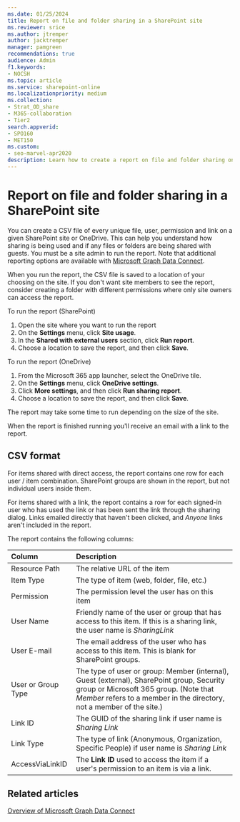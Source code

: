 ```yaml
---
ms.date: 01/25/2024
title: Report on file and folder sharing in a SharePoint site
ms.reviewer: srice
ms.author: jtremper
author: jacktremper
manager: pamgreen
recommendations: true
audience: Admin
f1.keywords:
- NOCSH
ms.topic: article
ms.service: sharepoint-online
ms.localizationpriority: medium
ms.collection:  
- Strat_OD_share
- M365-collaboration
- Tier2
search.appverid:
- SPO160
- MET150
ms.custom:
- seo-marvel-apr2020
description: Learn how to create a report on file and folder sharing on a SharePoint site.
---
```


# Report on file and folder sharing in a SharePoint site

You can create a CSV file of every unique file, user, permission and link on a given SharePoint site or OneDrive. This can help you understand how sharing is being used and if any files or folders are being shared with guests. You must be a site admin to run the report. Note that additional reporting options are available with [Microsoft Graph Data Connect](/graph/data-connect-datasets#onedrive-and-sharepoint-online).

When you run the report, the CSV file is saved to a location of your choosing on the site. If you don't want site members to see the report, consider creating a folder with different permissions where only site owners can access the report.

To run the report (SharePoint)
1. Open the site where you want to run the report
2. On the **Settings** menu, click **Site usage**.
3. In the **Shared with external users** section, click **Run report**.
4. Choose a location to save the report, and then click **Save**.

To run the report (OneDrive)
1. From the Microsoft 365 app launcher, select the OneDrive tile.
2. On the **Settings** menu, click **OneDrive settings**.
3. Click **More settings**, and then click **Run sharing report**.
4. Choose a location to save the report, and then click **Save**.

The report may take some time to run depending on the size of the site.

When the report is finished running you'll receive an email with a link to the report.

## CSV format

For items shared with direct access, the report contains one row for each user / item combination. SharePoint groups are shown in the report, but not individual users inside them.

For items shared with a link, the report contains a row for each signed-in user who has used the link or has been sent the link through the sharing dialog. Links emailed directly that haven't been clicked, and *Anyone* links aren't included in the report.

The report contains the following columns:

|Column|Description|
|:---|:---|
|Resource Path|The relative URL of the item|
|Item Type|The type of item (web, folder, file, etc.)|
|Permission|The permission level the user has on this item|
|User Name|Friendly name of the user or group that has access to this item. If this is a sharing link, the user name is *SharingLink*|
|User E-mail|The email address of the user who has access to this item. This is blank for SharePoint groups.|
|User or Group Type|The type of user or group: Member (internal), Guest (external), SharePoint group, Security group or Microsoft 365 group. (Note that *Member* refers to a member in the directory, not a member of the site.)|
|Link ID|The GUID of the sharing link if user name is *Sharing Link*|
|Link Type|The type of link (Anonymous, Organization, Specific People) if user name is *Sharing Link*|
|AccessViaLinkID|The **Link ID** used to access the item if a user's permission to an item is via a link.

## Related articles

[Overview of Microsoft Graph Data Connect](/graph/data-connect-concept-overview)


